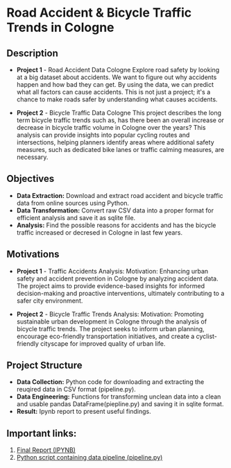 # Road Accident & Bicycle Traffic Trends in Cologne

## Description
- **Project 1** - Road Accident Data Cologne
Explore road safety by looking at a big dataset about accidents. We want to figure out why accidents happen and how bad they can get. By using the data, we can predict what all factors can cause accidents. This is not just a project; it's a chance to make roads safer by understanding what causes accidents.

- **Project 2** - Bicycle Traffic Data Cologne
This project describes the long term bicycle traffic trends such as, has there been an overall increase or decrease in bicycle traffic volume in Cologne over the years?
This analysis can provide insights into popular cycling routes and intersections, helping planners identify areas where additional safety measures, such as dedicated bike lanes or traffic calming measures, are necessary.

## Objectives

- **Data Extraction:** Download and extract road accident and bicycle traffic data from online sources using Python.
- **Data Transformation:** Convert raw CSV data into a proper format for efficient analysis and save it as sqlite file.
- **Analysis:** Find the possible reasons for accidents and has the bicycle traffic increased or decresed in Cologne in last few years.

## Motivations

- **Project 1** - Traffic Accidents Analysis:
Motivation: Enhancing urban safety and accident prevention in Cologne by analyzing accident data. The project aims to provide evidence-based insights for informed decision-making and proactive interventions, ultimately contributing to a safer city environment.

- **Project 2** - Bicycle Traffic Trends Analysis:
Motivation: Promoting sustainable urban development in Cologne through the analysis of bicycle traffic trends. The project seeks to inform urban planning, encourage eco-friendly transportation initiatives, and create a cyclist-friendly cityscape for improved quality of urban life.

## Project Structure

- **Data Collection:** Python code for downloading and extracting the reuqired data in CSV format (pipeline.py).
- **Data Engineering:** Functions for transforming unclean data into a clean and usable pandas DataFrame(piepline.py) and saving it in sqlite format.
- **Result:** Ipynb report to present useful findings.

## Important links:
1. [Final Report (IPYNB)](./project/report.ipynb)
2. [Python script containing data pipeline (pipeline.py)](./project/pipeline.py)
